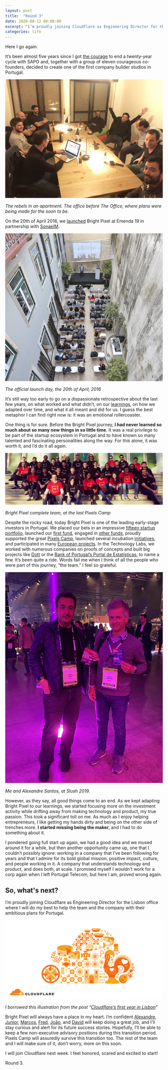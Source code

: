 ```yaml
---
layout: post
title:  "Round 3"
date: 2020-08-12 00:08:00
excerpt: "I’m proudly joining Cloudflare as Engineering Director for the Lisbon office"
categories: life
---
```


Here I go again.

It’s been almost five years since I got [the courage][1] to end a twenty-year cycle with SAPO and, together with a group of eleven courageous co-founders, decided to create one of the first company builder studios in Portugal.

![](/assets/rebels.jpeg?raw=true)

*The rebels in an apartment. The office before The Office, where plans were being made for the soon to be.*

On the 20th of April 2016, we [launched][2] Bright Pixel at Emenda 19 in partnership with [SonaeIM][3].

![](/assets/patio.jpg?raw=true)

*The official launch day, the 20th of April, 2016*

It’s still way too early to go on a dispassionate retrospective about the last few years, on what worked and what didn’t, on our [learnings][4], on how we adapted over time, and what it all meant and did for us. I guess the best metaphor I can find right now is: it was an emotional rollercoaster.

One thing is for sure. Before the Bright Pixel journey, **I had never learned so much about so many new things in so little time**. It was a real privilege to be part of the startup ecosystem in Portugal and to have known so many talented and fascinating personalities along the way. For this alone, it was worth it, and I’d do it all again.

![](/assets/brpx-team.jpeg?raw=true)

*Bright Pixel complete team, at the last Pixels Camp*

Despite the rocky road, today Bright Pixel is one of the leading early-stage investors in Portugal. We placed our bets in an impressive [fifteen startup portfolio][5], launched our [first fund][6], engaged in [other funds][7], proudly supported the great [Pixels Camp][8], launched several incubation [initiatives][9], and participated in many [European projects][10]. In the Technology Labs, we worked with numerous companies on proofs of concepts and built big projects like [Dott][11] or the [Bank of Portugal’s Portal de Estatísticas][12], to name a few. It’s been quite a ride. Words fail me when I think of all the people who were part of this journey, “the team.” I feel so grateful.

![](/assets/ants-celso-slush.jpg?raw=true)

*Me and Alexandre Santos, at Slush 2019.*

However, as they say, all good things come to an end. As we kept adapting Bright Pixel to our learnings, we started focusing more on the investment activity while drifting away from making technology and product, my true passion. This took a significant toll on me. As much as I enjoy helping entrepreneurs, I like getting my hands dirty and being on the other side of trenches more. **I started missing being the maker**, and I had to do something about it.

I pondered going full start up again, we had a good idea and we mused around it for a while, but then another opportunity came up, one that I couldn’t possibly ignore: working in a company that I’ve been following for years and that I admire for its bold global mission, positive impact, culture, and people working in it. A company that understands technology and product, and does both, at scale. I promised myself I wouldn’t work for a corp again when I left Portugal Telecom, but here I am, proved wrong again.

## So, what's next?

I’m proudly joining Cloudflare as Engineering Director for the Lisbon office where I will do my best to help the team and the company with their ambitious plans for Portugal.

![](/assets/cloudflare.png?raw=true)

*I borrowed this illustration from the post “[Cloudflare’s first year in Lisbon][19]”*

Bright Pixel will always have a place in my heart. I’m confident [Alexandre][13], [Junior][14], [Marcos][15], [Fred][16], [João][17], and [David][18] will keep doing a great job, and I’ll stay curious and alert for its future success stories. Hopefully, I’ll be able to keep a few non-executive advisory positions during this transition period. Pixels Camp will assuredly survive this transition too. The rest of the team and I will make sure of it, don’t worry, more on this soon.

I will join Cloudflare next week. I feel honored, scared and excited to start!

Round 3.

[1]: /personal/sapo/brpx/2015/11/22/celso-finito-sapo.html
[2]: https://substance.brpx.com/bright-pixel-is-born-555a8150db8e
[3]: https://sonaeim.com/
[4]: https://preview.mailerlite.com/j8l3j1/1484798872252320551/n0o7/
[5]: https://brpx.com/investment/
[6]: https://web3.cmvm.pt/sdi/capitalrisco/ficha_fcr.cfm?num_fun=%24%23%24OT%23P%20%20%0A
[7]: https://portugalstartups.com/2018/05/bright-pixel-partnership/
[8]: https://pixels.camp/
[9]: https://brpx.com/insert-coin
[10]: https://www.dinheirovivo.pt/fazedores/consorcio-blockstart-procura-novos-projetos-baseados-em-blockchain/
[11]: https://dott.pt/
[12]: https://bpstat.bportugal.pt/
[13]: https://www.linkedin.com/in/antscv
[14]: https://www.linkedin.com/in/bjunior/
[15]: https://www.linkedin.com/in/marcos-azeredo-cfa-6247986a/
[16]: https://www.linkedin.com/in/fredericomsantos/
[17]: https://www.linkedin.com/in/joaoaugustofernandes/
[18]: https://www.linkedin.com/in/david-silva-5b5a41113/
[19]: https://blog.cloudflare.com/cloudflares-first-year-in-lisbon/
